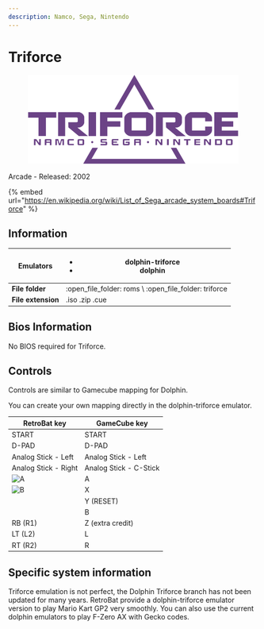 ```yaml
---
description: Namco, Sega, Nintendo
---
```


# Triforce

<figure><img src="https://raw.githubusercontent.com/fabricecaruso/es-theme-carbon/52ff37c9e265587d006945a2ba695b5a962b3a3d/art/logos/triforce.svg" alt=""><figcaption></figcaption></figure>

Arcade - Released: 2002

{% embed url="https://en.wikipedia.org/wiki/List_of_Sega_arcade_system_boards#Triforce" %}

## Information

| **Emulators**      | <ul><li>dolphin-triforce</li><li>dolphin</li></ul>        |
| ------------------ | --------------------------------------------------------- |
| **File folder**    | :open\_file\_folder: roms \ :open\_file\_folder: triforce |
| **File extension** | .iso .zip .cue                                            |

## Bios Information

No BIOS required for Triforce.

## Controls

Controls are similar to Gamecube mapping for Dolphin.

You can create your own mapping directly in the dolphin-triforce emulator.

| RetroBat key                                                                              | GameCube key             |
| ----------------------------------------------------------------------------------------- | ------------------------ |
| START                                                                                     | START                    |
| D-PAD                                                                                     | D-PAD                    |
| Analog Stick - Left                                                                       | Analog Stick - Left      |
| Analog Stick - Right                                                                      | Analog Stick  - C-Stick  |
| ![A](<../../../../.gitbook/assets/image (1) (2) (1).png>)                                 | A                        |
| ![B](<../../../../.gitbook/assets/image (4) (1).png>)                                     | X                        |
| <img src="../../../../.gitbook/assets/image (3) (1) (2).png" alt="" data-size="original"> | Y (RESET)                |
| <img src="../../../../.gitbook/assets/image (2) (1) (1).png" alt="" data-size="line">     | B                        |
| RB (R1)                                                                                   | Z (extra credit)         |
| LT (L2)                                                                                   | L                        |
| RT (R2)                                                                                   | R                        |

## Specific system information

Triforce emulation is not perfect, the Dolphin Triforce branch has not been updated for many years. RetroBat provide a dolphin-triforce emulator version to play Mario Kart GP2 very smoothly. You can also use the current dolphin emulators to play F-Zero AX with Gecko codes.

